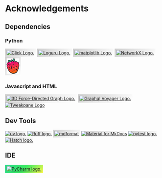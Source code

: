 # Acknowledgements

## Dependencies

### Python

<a href="https://palletsprojects.com/p/click/"><img style="height: 50px; padding: 5px; background: linear-gradient(-45deg, #FFFFFF, #CCCCCC);" src="https://click.palletsprojects.com/en/7.x/_images/click-logo.png" alt="Click Logo."></a>
<a href="https://github.com/Delgan/loguru"><img style="height: 50px; padding: 5px; background: linear-gradient(-45deg, #FFFFFF, #CCCCCC);" src="https://raw.githubusercontent.com/Delgan/loguru/master/docs/_static/img/logo.png" alt="Loguru Logo."></a>
<a href="https://matplotlib.org/"><img style="height: 50px; padding: 5px; background: linear-gradient(-45deg, #FFFFFF, #CCCCCC);" src="https://matplotlib.org/_static/logo_dark.svg" alt="matplotlib Logo."></a>
<a href="https://networkx.org/"><img style="height: 50px; padding: 5px; background: linear-gradient(-45deg, #FFFFFF, #CCCCCC);" src="https://networkx.org/_static/networkx_logo.svg" alt="NetworkX Logo."></a>
<a href="https://strawberry.rocks/"><img style="height: 50px; padding: 5px; background: linear-gradient(-45deg, #FFFFFF, #CCCCCC);" src="https://github.com/strawberry-graphql/strawberry/raw/main/.github/logo.png" alt="Strawberry GraphQL Logo."></a>

### Javascript and HTML

<a href="https://vasturiano.github.io/3d-force-graph/"><img style="height: 50px; padding: 5px; background: linear-gradient(-45deg, #FFFFFF, #CCCCCC);" src="http://gist.github.com/vasturiano/02affe306ce445e423f992faeea13521/raw/preview.png" alt="3D Force-Directed Graph Logo."></a>
<a href="https://github.com/graphql-kit/graphql-voyager"><img style="height: 50px; padding: 5px; background: linear-gradient(-45deg, #FFFFFF, #CCCCCC);" src="https://github.com/graphql-kit/graphql-voyager/raw/main/docs/cover.png" alt="Graphql Voyager Logo."></a>
<a href="https://github.com/cocopon/tweakpane"><img style="height: 50px; background: linear-gradient(-45deg, #FFFFFF, #CCCCCC);" src="https://user-images.githubusercontent.com/602961/184479032-38f50be3-e235-4914-85c0-dce316b33ed2.png" alt="Tweakpane Logo"></a>

## Dev Tools

<a href="https://astral.sh/uv"><img style="height: 50px; background: linear-gradient(-45deg, #FFFFFF, #CCCCCC);" src="https://avatars.githubusercontent.com/u/115962839" alt="uv logo."></a>
<a href="https://astral.sh/ruff"><img style="height: 50px; background: linear-gradient(-45deg, #FFFFFF, #CCCCCC);" src="https://astralcms.wpengine.com/wp-content/uploads/2023/03/Ruff-Logo.svg" alt="Ruff logo."></a>
<a href="https://mdformat.readthedocs.io"><img style="height: 50px; width: 50px; aspect-ratio: auto; padding: 4px; background: linear-gradient(-45deg, #FFFFFF, #CCCCCC);" src="https://mdformat.readthedocs.io/en/stable/_static/logo-150px.png" alt="mdformat"></a>
<a href="https://squidfunk.github.io/mkdocs-material/"><img style="height: 50px; background: linear-gradient(-45deg, #FFFFFF, #CCCCCC);" src="https://raw.githubusercontent.com/squidfunk/mkdocs-material/master/.github/assets/logo.svg" alt="Material for MkDocs"></a>
<a href="https://pytest.org"><img style="height: 50px; background: linear-gradient(-45deg, #FFFFFF, #CCCCCC);" src="https://docs.pytest.org/en/7.4.x/_static/pytest_logo_curves.svg" alt="pytest logo."></a>
<a href="https://hatch.pypa.io/"><img style="height: 50px; background: linear-gradient(-45deg, #FFFFFF, #CCCCCC);" src="https://hatch.pypa.io/latest/assets/images/logo.svg" alt="Hatch logo."></a>


## IDE

<a href="https://www.jetbrains.com/pycharm/"><img style="height: 50px; padding: 5px; background: linear-gradient(-45deg, #FCF84A, #3DEA62, #21D789);" src="https://resources.jetbrains.com/storage/products/company/brand/logos/PyCharm.png" alt="PyCharm logo."></a>
